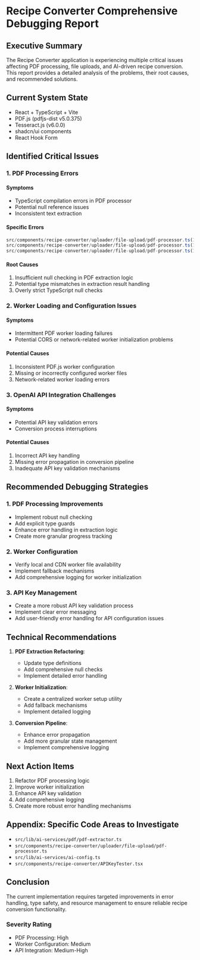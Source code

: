 
# Recipe Converter Comprehensive Debugging Report

## Executive Summary
The Recipe Converter application is experiencing multiple critical issues affecting PDF processing, file uploads, and AI-driven recipe conversion. This report provides a detailed analysis of the problems, their root causes, and recommended solutions.

## Current System State
- React + TypeScript + Vite
- PDF.js (pdfjs-dist v5.0.375)
- Tesseract.js (v6.0.0)
- shadcn/ui components
- React Hook Form

## Identified Critical Issues

### 1. PDF Processing Errors
#### Symptoms
- TypeScript compilation errors in PDF processor
- Potential null reference issues
- Inconsistent text extraction

#### Specific Errors
```typescript
src/components/recipe-converter/uploader/file-upload/pdf-processor.ts(114,23): error TS18047: 'extractResult' is possibly 'null'.
src/components/recipe-converter/uploader/file-upload/pdf-processor.ts(114,47): error TS18047: 'extractResult' is possibly 'null'.
src/components/recipe-converter/uploader/file-upload/pdf-processor.ts(117,19): error TS18047: 'extractResult' is possibly 'null'.
```

#### Root Causes
1. Insufficient null checking in PDF extraction logic
2. Potential type mismatches in extraction result handling
3. Overly strict TypeScript null checks

### 2. Worker Loading and Configuration Issues
#### Symptoms
- Intermittent PDF worker loading failures
- Potential CORS or network-related worker initialization problems

#### Potential Causes
1. Inconsistent PDF.js worker configuration
2. Missing or incorrectly configured worker files
3. Network-related worker loading errors

### 3. OpenAI API Integration Challenges
#### Symptoms
- Potential API key validation errors
- Conversion process interruptions

#### Potential Causes
1. Incorrect API key handling
2. Missing error propagation in conversion pipeline
3. Inadequate API key validation mechanisms

## Recommended Debugging Strategies

### 1. PDF Processing Improvements
- Implement robust null checking
- Add explicit type guards
- Enhance error handling in extraction logic
- Create more granular progress tracking

### 2. Worker Configuration
- Verify local and CDN worker file availability
- Implement fallback mechanisms
- Add comprehensive logging for worker initialization

### 3. API Key Management
- Create a more robust API key validation process
- Implement clear error messaging
- Add user-friendly error handling for API configuration issues

## Technical Recommendations

1. **PDF Extraction Refactoring**:
   - Update type definitions
   - Add comprehensive null checks
   - Implement detailed error handling

2. **Worker Initialization**:
   - Create a centralized worker setup utility
   - Add fallback mechanisms
   - Implement detailed logging

3. **Conversion Pipeline**:
   - Enhance error propagation
   - Add more granular state management
   - Implement comprehensive logging

## Next Action Items
1. Refactor PDF processing logic
2. Improve worker initialization
3. Enhance API key validation
4. Add comprehensive logging
5. Create more robust error handling mechanisms

## Appendix: Specific Code Areas to Investigate
- `src/lib/ai-services/pdf/pdf-extractor.ts`
- `src/components/recipe-converter/uploader/file-upload/pdf-processor.ts`
- `src/lib/ai-services/ai-config.ts`
- `src/components/recipe-converter/APIKeyTester.tsx`

## Conclusion
The current implementation requires targeted improvements in error handling, type safety, and resource management to ensure reliable recipe conversion functionality.

### Severity Rating
- PDF Processing: High
- Worker Configuration: Medium
- API Integration: Medium-High
